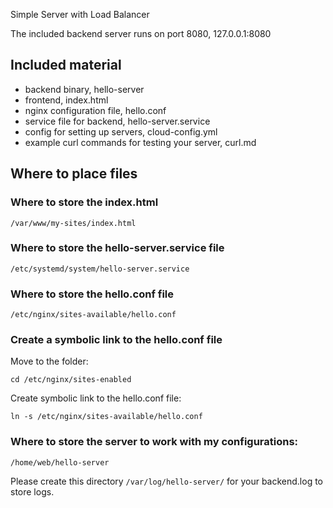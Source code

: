 Simple Server with Load Balancer

The included backend server runs on port 8080, 127.0.0.1:8080

## Included material

- backend binary, hello-server
- frontend, index.html
- nginx configuration file, hello.conf
- service file for backend, hello-server.service
- config for setting up servers, cloud-config.yml
- example curl commands for testing your server, curl.md

## Where to place files

### Where to store the index.html

```
/var/www/my-sites/index.html
```

### Where to store the hello-server.service file

```
/etc/systemd/system/hello-server.service
```

### Where to store the hello.conf file

```
/etc/nginx/sites-available/hello.conf
```

### Create a symbolic link to the hello.conf file

Move to the folder:
   ```
   cd /etc/nginx/sites-enabled
   ```
Create symbolic link to the hello.conf file:
   ```
   ln -s /etc/nginx/sites-available/hello.conf
   ```

### Where to store the server to work with my configurations:

```
/home/web/hello-server
```

Please create this directory ```/var/log/hello-server/``` for your backend.log to store logs. 
